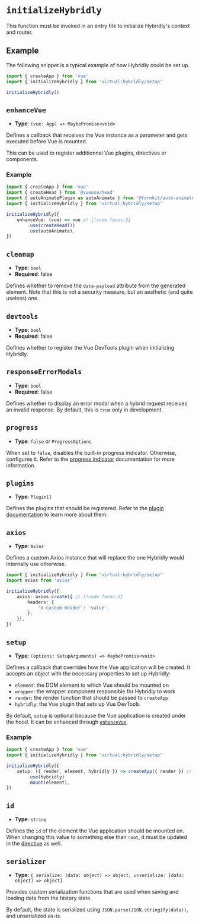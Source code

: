 # `initializeHybridly`

This function must be invoked in an entry file to initialize Hybridly's context and router.

## Example

The following snippet is a typical example of how Hybridly could be set up.

```ts
import { createApp } from 'vue'
import { initializeHybridly } from 'virtual:hybridly/setup'

initializeHybridly()
```

## `enhanceVue`

- **Type**: `(vue: App) => MaybePromise<void>`

Defines a callback that receives the Vue instance as a parameter and gets executed before Vue is mounted. 

This can be used to register additionnal Vue plugins, directives or components.

### Example

```ts
import { createApp } from 'vue'
import { createHead } from '@vueuse/head'
import { autoAnimatePlugin as autoAnimate } from '@formkit/auto-animate/vue'
import { initializeHybridly } from 'virtual:hybridly/setup'

initializeHybridly({
	enhanceVue: (vue) => vue // [!code focus:3]
		.use(createHead())
		.use(autoAnimate),
})
```

## `cleanup`

- **Type**: `bool`
- **Required**: false

Defines whether to remove the `data-payload` attribute from the generated element. Note that this is not a security measure, but an aesthetic (and quite useless) one.

## `devtools`

- **Type**: `bool`
- **Required**: false

Defines whether to register the Vue DevTools plugin when initializing Hybridly.

## `responseErrorModals`

- **Type**: `bool`
- **Required**: false

Defines whether to display an error modal when a hybrid request receives an invalid response. By default, this is `true` only in development.

## `progress`

- **Type**: `false` or `ProgressOptions`

When set to `false`, disables the built-in progress indicator. Otherwise, configures it. Refer to the [progress indicator](../../guide/progress-indicator.md) documentation for more information.

## `plugins`

- **Type**: `Plugin[]`

Defines the plugins that should be registered. Refer to the [plugin documentation](../../guide/plugins.md) to learn more about them.

## `axios`

- **Type**: `Axios`

Defines a custom Axios instance that will replace the one Hybridly would internally use otherwise.

```ts
import { initializeHybridly } from 'virtual:hybridly/setup'
import axios from 'axios'

initializeHybridly({
	axios: axios.create({ // [!code focus:5] 
		headers: {
			'X-Custom-Header': 'value',
		},
	}),
})
```

## `setup`

- **Type**: `(options: SetupArguments) => MaybePromise<void>`

Defines a callback that overrides how the Vue application will be created. It accepts an object with the necessary properties to set up Hybridly:

- `element`: the DOM element to which Vue should be mounted on
- `wrapper`: the wrapper component responsible for Hybridly to work
- `render`: the render function that should be passed to `createApp`
- `hybridly`: the Vue plugin that sets up Vue DevTools

By default, `setup` is optional because the Vue application is created under the hood. It can be enhanced through [`enhanceVue`](#enhancevue).

### Example

```ts
import { createApp } from 'vue'
import { initializeHybridly } from 'virtual:hybridly/setup'

initializeHybridly({
	setup: ({ render, element, hybridly }) => createApp({ render }) // [!code focus:3]
		.use(hybridly)
		.mount(element),
})
```

## `id`

- **Type**: `string`

Defines the `id` of the element the Vue application should be mounted on. When changing this value to something else than `root`, it must be updated in the [directive](../laravel/directives.md#id) as well.

## `serializer`

- **Type**: `{ serialize: (data: object) => object; unserialize: (data: object) => object}`

Provides custom serialization functions that are used when saving and loading data from the history state.

By default, the state is serialized using `JSON.parse(JSON.stringify(data))`, and unserialized as-is.
